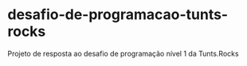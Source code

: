 # desafio-de-programacao-tunts-rocks
Projeto de resposta ao desafio de programação nível 1 da Tunts.Rocks
